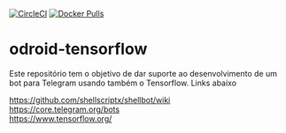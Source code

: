 [![CircleCI](https://circleci.com/gh/dodopontocom/odroid-tensorflow/tree/develop.svg?style=svg)](https://circleci.com/gh/dodopontocom/odroid-tensorflow/tree/develop)
[![Docker Pulls](https://img.shields.io/docker/pulls/rodolfoneto/tensorflow-retrained-experience.svg)](https://hub.docker.com/r/rodolfoneto/tensorflow-retrained-experience/)
# odroid-tensorflow

Este repositório tem o objetivo de dar suporte ao desenvolvimento de um bot para Telegram usando também o Tensorflow. Links abaixo  

https://github.com/shellscriptx/shellbot/wiki  
https://core.telegram.org/bots  
https://www.tensorflow.org/  

